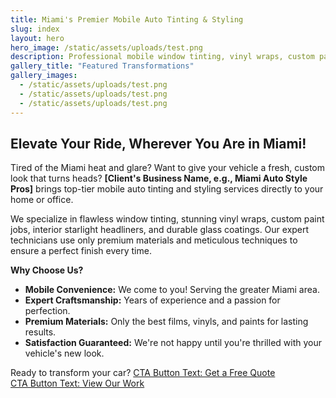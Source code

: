 ```yaml
---
title: Miami's Premier Mobile Auto Tinting & Styling
slug: index
layout: hero
hero_image: /static/assets/uploads/test.png 
description: Professional mobile window tinting, vinyl wraps, custom paint, and starlight headliners direct to you in Miami, FL. Quality service, amazing results.
gallery_title: "Featured Transformations"
gallery_images:
  - /static/assets/uploads/test.png
  - /static/assets/uploads/test.png
  - /static/assets/uploads/test.png
---
```


## Elevate Your Ride, Wherever You Are in Miami!

Tired of the Miami heat and glare? Want to give your vehicle a fresh, custom look that turns heads? **[Client's Business Name, e.g., Miami Auto Style Pros]** brings top-tier mobile auto tinting and styling services directly to your home or office.

We specialize in flawless window tinting, stunning vinyl wraps, custom paint jobs, interior starlight headliners, and durable glass coatings. Our expert technicians use only premium materials and meticulous techniques to ensure a perfect finish every time.

**Why Choose Us?**
* **Mobile Convenience:** We come to you! Serving the greater Miami area.
* **Expert Craftsmanship:** Years of experience and a passion for perfection.
* **Premium Materials:** Only the best films, vinyls, and paints for lasting results.
* **Satisfaction Guaranteed:** We're not happy until you're thrilled with your vehicle's new look.

Ready to transform your car?
[CTA Button Text: Get a Free Quote](#contact)  
[CTA Button Text: View Our Work](/portfolio)